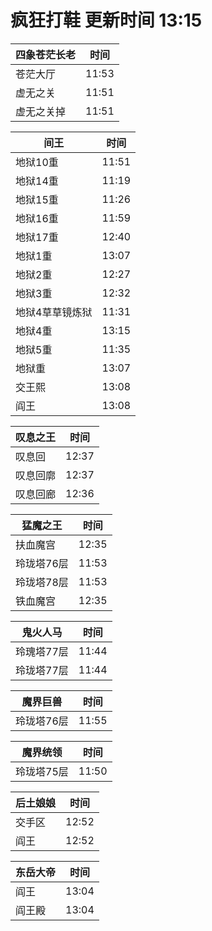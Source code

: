 # 疯狂打鞋 更新时间 13:15

| 四象苍茫长老   | 时间    |
|--------|-------|
| 苍茫大厅 | 11:53 |
| 虚无之关 | 11:51 |
| 虚无之关掉 | 11:51 |

| 间王   | 时间    |
|--------|-------|
| 地狱10重 | 11:51 |
| 地狱14重 | 11:19 |
| 地狱15重 | 11:26 |
| 地狱16重 | 11:59 |
| 地狱17重 | 12:40 |
| 地狱1重 | 13:07 |
| 地狱2重 | 12:27 |
| 地狱3重 | 12:32 |
| 地狱4草草镜炼狱 | 11:31 |
| 地狱4重 | 13:15 |
| 地狱5重 | 11:35 |
| 地狱重 | 13:07 |
| 交王熙 | 13:08 |
| 阎王 | 13:08 |

| 叹息之王   | 时间    |
|--------|-------|
| 叹息回 | 12:37 |
| 叹息回廓 | 12:37 |
| 叹息回廊 | 12:36 |

| 猛魔之王   | 时间    |
|--------|-------|
| 扶血魔宫 | 12:35 |
| 玲珑塔76层 | 11:53 |
| 玲珑塔78层 | 11:53 |
| 铁血魔宫 | 12:35 |

| 鬼火人马   | 时间    |
|--------|-------|
| 玲瑰塔77层 | 11:44 |
| 玲珑塔77层 | 11:44 |

| 魔界巨兽   | 时间    |
|--------|-------|
| 玲珑塔76层 | 11:55 |

| 魔界统领   | 时间    |
|--------|-------|
| 玲珑塔75层 | 11:50 |

| 后土娘娘   | 时间    |
|--------|-------|
| 交手区 | 12:52 |
| 阎王 | 12:52 |

| 东岳大帝   | 时间    |
|--------|-------|
| 阎王 | 13:04 |
| 阎王殿 | 13:04 |